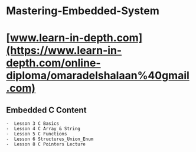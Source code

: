 # Mastering-Embedded-System
# [www.learn-in-depth.com](https://www.learn-in-depth.com/online-diploma/omaradelshalaan%40gmail.com)
   
 ## Embedded C Content
    -  Lesson 3 C Basics
    -  Lesson 4 C Array & String
    -  Lesson 5 C Functions
    -  Lesson 6 Structures_Union_Enum
	-  Lesson 8 C Pointers Lecture


